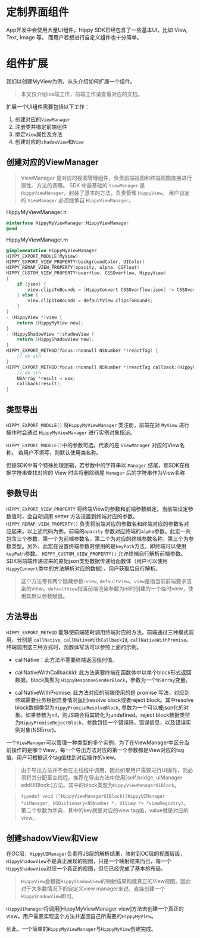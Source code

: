 # 定制界面组件

App开发中会使用大量UI组件，Hippy SDK已经包含了一些基本UI，比如 View, Text, Image 等。
而用户若想进行自定义组件也十分简单。

# 组件扩展

我们以创建MyView为例，从头介绍如何扩展一个组件。

>本文仅介绍ios端工作，前端工作请查看对应的文档。

扩展一个UI组件需要包括以下工作：

1. 创建对应的`ViewManager`
2. 注册类并绑定前端组件
3. 绑定`View`属性及方法
4. 创建对应的`shadowView`和`View`

## 创建对应的ViewManager

> ViewManager 是对应的视图管理组件，负责前端视图和终端视图直接进行属性、方法的调用。
> SDK 中最基础的 `ViewManager` 是 `HippyViewManager`，封装了基本的方法，负责管理 `HippyView`。
> 用户自定的 `ViewManager` 必须继承自 `HippyViewManager`。

HippyMyViewManager.h

```objectivec
@interface HippyMyViewManager:HippyViewManager
@end
```

HippyMyViewManager.m

```objectivec
@implementation HippyMyViewManager
HIPPY_EXPORT_MODULE(MyView)
HIPPY_EXPORT_VIEW_PROPERTY(backgroundColor, UIColor)
HIPPY_REMAP_VIEW_PROPERTY(opacity, alpha, CGFloat)
HIPPY_CUSTOM_VIEW_PROPERTY(overflow, CSSOverflow, HippyView)
{
    if (json) {
        view.clipsToBounds = [HippyConvert CSSOverflow:json] != CSSOverflowVisible;
    } else {
        view.clipsToBounds = defaultView.clipsToBounds;
    }
}
- (HippyView *)view {
    return [HippyMyView new];
}
- (HippyShadowView *)shadowView {
    return [HippyShadowView new];
}
HIPPY_EXPORT_METHOD(focus:(nonnull NSNumber *)reactTag) {
    // do sth
}
HIPPY_EXPORT_METHOD(focus:(nonnull NSNumber *)reactTag callback:(HippyResponseSenderBlock)callback) {
    // do sth
    NSArray *result = xxx;
    callback(result);
}
```

## 类型导出

`HIPPY_EXPORT_MODULE()` 将`HippyMyViewManager` 类注册，前端在对 `MyView` 进行操作时会通过 `HippyMyViewManager` 进行实例对象指派。

`HIPPY_EXPORT_MODULE()`中的参数可选。代表的是 `ViewManager` 对应的View名称。
若用户不填写，则默认使用类名称。

但是SDK中有个特殊处理逻辑，若参数中的字符串以 `Manager` 结尾，那SDK在根据字符串查找对应的 View 时会将删除结尾 `Manager` 后的字符串作为View名称

## 参数导出

`HIPPY_EXPORT_VIEW_PROPERTY` 将终端View的参数和前端参数绑定。当前端设定参数值时，会自动调用 setter 方法设置到终端对应的参数。
`HIPPY_REMAP_VIEW_PROPERTY()` 负责将前端对应的参数名和终端对应的参数名对应起来。以上述代码为例，前端的`opacity` 参数对应终端的`alpha`参数。此宏一共包含三个参数，第一个为前端参数名，第二个为对应的终端参数名称，第三个为参数类型。另外，此宏在设置终端参数时使用的是`keyPath`方法，即终端可以使用`keyPath`参数。
`HIPPY_CUSTOM_VIEW_PROPERTY()` 允许终端自行解析前端参数。SDK将前端传递过来的原始json类型数据传递给函数体（用户可以使用`HippyConvert`类中的方法解析对应的数据），用户获取后自行解析。

>这个方法带有两个隐藏参数-`view`, `defaultView`。`view`是指当前前端要求渲染的view。`defaultView`指当前端渲染参数为nil时创建的一个临时view，使用其默认参数赋值。

## 方法导出

`HIPPY_EXPORT_METHOD` 能够使前端随时调用终端对应的方法。前端通过三种模式调用，分别是 `callNative`, `callNativeWithCallbackId`, `callNativeWithPromise`。终端调用这三种方式时，函数体写法可以参照上面的示例。

* callNative：此方法不需要终端返回任何值。

* callNativeWithCallbackId: 此方法需要终端在函数体中以单个block形式返回数据。block类型为 `HippyResponseSenderBlock`，参数为一个`NSArray`变量。

* callNativeWithPromise: 此方法对应的前端使用的是 promise 写法，对应到终端需要业务根据自身情况返回resolve block或者reject block。其中resolve block数据类型为`HippyPromiseResolveBlock`, 参数为一个可以被json化的对象。如果参数为nil，则JS端会将其转化为undefined。reject block数据类型为`HippyPromiseRejectBlock`，参数包括一个错误码，错误信息，以及错误实例对象(NSError)。

一个`ViewManager`可以管理一种类型的多个实例，为了在ViewManager中区分当前操作的是哪个View，每一个导出方法对应的第一个参数都是View对应的tag值，用户可根据这个tag值找到对应操作的view。

> 由于导出方法并不会在主线程中调用，因此如果用户需要进行UI操作，则必须将其分配至主线程。推荐在导出方法中使用[self.bridge, uiManager addUIBlock:]方法。其中的block类型为`HippyViewManagerUIBlock`。

> `typedef void (^HippyViewManagerUIBlock)(HippyUIManager *uiManager, NSDictionary<NSNumber *, UIView *> *viewRegistry)`。第二个参数为字典，其中的key就是对应的view tag值，value就是对应的view。

## 创建shadowView和View

在OC层，`HippyUIManager`负责将JS层的解析结果，映射到OC层的视图层级，`HippyShadowView`不是真正展现的视图，只是一个映射结果而已，每一个`HippyShadowView`对应一个真正的视图，但它已经完成了基本的布局。
>`HippyView`会根据`HippyShadowView`的映射结果构建真正的View视图。因此对于大多数情况下的自定义view manager来说，直接创建一个`HippyShadowView`即可。

`HippyUIManager`将调用[HippyMyViewManager view]方法去创建一个真正的view，用户需要实现这个方法并返回自己所需要的`HippyMyView`。

到此，一个简单的`HippyMyViewManager`与`HippyMyView`创建完成。
